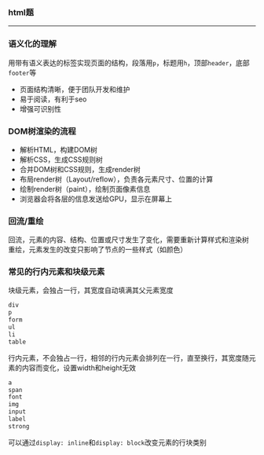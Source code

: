 ### html题
***

### 语义化的理解
用带有语义表达的标签实现页面的结构，段落用`p`，标题用`h`，顶部`header`，底部`footer`等
* 页面结构清晰，便于团队开发和维护
* 易于阅读，有利于seo
* 增强可识别性

### DOM树渲染的流程
* 解析HTML，构建DOM树
* 解析CSS，生成CSS规则树
* 合并DOM树和CSS规则，生成render树
* 布局render树（Layout/reflow），负责各元素尺寸、位置的计算
* 绘制render树（paint），绘制页面像素信息
* 浏览器会将各层的信息发送给GPU，显示在屏幕上

### 回流/重绘
回流，元素的内容、结构、位置或尺寸发生了变化，需要重新计算样式和渲染树
重绘，元素发生的改变只影响了节点的一些样式（如颜色）

### 常见的行内元素和块级元素
块级元素，会独占一行，其宽度自动填满其父元素宽度
```js
div
p
form
ul
li
table
```

行内元素，不会独占一行，相邻的行内元素会排列在一行，直至换行，其宽度随元素的内容而变化，设置width和height无效
```js
a
span
font
img
input
label
strong
```
可以通过`display: inline`和`display: block`改变元素的行块类别


